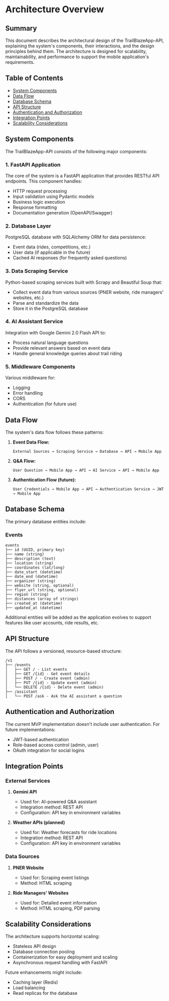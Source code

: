 # Architecture Overview

## Summary

This document describes the architectural design of the TrailBlazeApp-API, explaining the system's components, their interactions, and the design principles behind them. The architecture is designed for scalability, maintainability, and performance to support the mobile application's requirements.

## Table of Contents

- [System Components](#system-components)
- [Data Flow](#data-flow)
- [Database Schema](#database-schema)
- [API Structure](#api-structure)
- [Authentication and Authorization](#authentication-and-authorization)
- [Integration Points](#integration-points)
- [Scalability Considerations](#scalability-considerations)

## System Components

The TrailBlazeApp-API consists of the following major components:

### 1. FastAPI Application

The core of the system is a FastAPI application that provides RESTful API endpoints. This component handles:
- HTTP request processing
- Input validation using Pydantic models
- Business logic execution
- Response formatting
- Documentation generation (OpenAPI/Swagger)

### 2. Database Layer

PostgreSQL database with SQLAlchemy ORM for data persistence:
- Event data (rides, competitions, etc.)
- User data (if applicable in the future)
- Cached AI responses (for frequently asked questions)

### 3. Data Scraping Service

Python-based scraping services built with Scrapy and Beautiful Soup that:
- Collect event data from various sources (PNER website, ride managers' websites, etc.)
- Parse and standardize the data
- Store it in the PostgreSQL database

### 4. AI Assistant Service

Integration with Google Gemini 2.0 Flash API to:
- Process natural language questions
- Provide relevant answers based on event data
- Handle general knowledge queries about trail riding

### 5. Middleware Components

Various middleware for:
- Logging
- Error handling
- CORS
- Authentication (for future use)

## Data Flow

The system's data flow follows these patterns:

1. **Event Data Flow:**
   ```
   External Sources → Scraping Service → Database → API → Mobile App
   ```

2. **Q&A Flow:**
   ```
   User Question → Mobile App → API → AI Service → API → Mobile App
   ```

3. **Authentication Flow (future):**
   ```
   User Credentials → Mobile App → API → Authentication Service → JWT → Mobile App
   ```

## Database Schema

The primary database entities include:

### Events

```
events
├── id (UUID, primary key)
├── name (string)
├── description (text)
├── location (string)
├── coordinates (lat/long)
├── date_start (datetime)
├── date_end (datetime)
├── organizer (string)
├── website (string, optional)
├── flyer_url (string, optional)
├── region (string)
├── distances (array of strings)
├── created_at (datetime)
├── updated_at (datetime)
```

Additional entities will be added as the application evolves to support features like user accounts, ride results, etc.

## API Structure

The API follows a versioned, resource-based structure:

```
/v1
├── /events
│   ├── GET / - List events
│   ├── GET /{id} - Get event details
│   ├── POST / - Create event (admin)
│   ├── PUT /{id} - Update event (admin)
│   └── DELETE /{id} - Delete event (admin)
├── /assistant
│   └── POST /ask - Ask the AI assistant a question
```

## Authentication and Authorization

The current MVP implementation doesn't include user authentication. For future implementations:

- JWT-based authentication
- Role-based access control (admin, user)
- OAuth integration for social logins

## Integration Points

### External Services

1. **Gemini API**
   - Used for: AI-powered Q&A assistant
   - Integration method: REST API
   - Configuration: API key in environment variables

2. **Weather APIs (planned)**
   - Used for: Weather forecasts for ride locations
   - Integration method: REST API
   - Configuration: API key in environment variables

### Data Sources

1. **PNER Website**
   - Used for: Scraping event listings
   - Method: HTML scraping

2. **Ride Managers' Websites**
   - Used for: Detailed event information
   - Method: HTML scraping, PDF parsing

## Scalability Considerations

The architecture supports horizontal scaling:

- Stateless API design
- Database connection pooling
- Containerization for easy deployment and scaling
- Asynchronous request handling with FastAPI

Future enhancements might include:
- Caching layer (Redis)
- Load balancing
- Read replicas for the database
